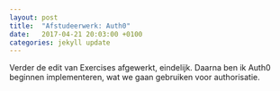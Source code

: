 ```yaml
---
layout: post
title:  "Afstudeerwerk: Auth0"
date:   2017-04-21 20:03:00 +0100
categories: jekyll update
---
```

Verder de edit van Exercises afgewerkt, eindelijk. Daarna ben ik Auth0 beginnen implementeren, wat we gaan gebruiken voor authorisatie.